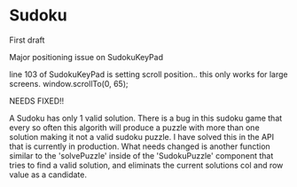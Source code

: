 # Sudoku
First draft

Major positioning issue on SudokuKeyPad 

line 103 of SudokuKeyPad is setting scroll position.. this only works for large screens. 
window.scrollTo(0, 65);

NEEDS FIXED!!


A Sudoku has only 1 valid solution. There is a bug in this sudoku game that every so often this algorith will produce a puzzle with more than one solution making it not a valid sudoku puzzle. I have solved this in the API that is currently in production. What needs changed is another function similar to the 'solvePuzzle' inside of the 'SudokuPuzzle' component that tries to find a valid solution, and eliminats the current solutions col and row value as a candidate.
